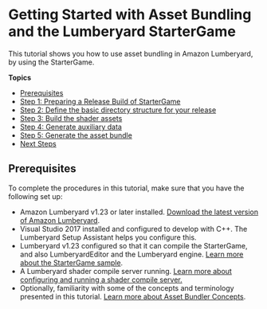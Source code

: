 # Getting Started with Asset Bundling and the Lumberyard StarterGame<a name="asset-bundler-starter-game"></a>

This tutorial shows you how to use asset bundling in Amazon Lumberyard, by using the StarterGame\.

**Topics**
+ [Prerequisites](#tutorial-prerequisites)
+ [Step 1: Preparing a Release Build of StarterGame](asset-bundler-starter-game-tutorial-step1.md)
+ [Step 2: Define the basic directory structure for your release](asset-bundler-starter-game-tutorial-step2.md)
+ [Step 3: Build the shader assets](asset-bundler-starter-game-tutorial-step3.md)
+ [Step 4: Generate auxiliary data](asset-bundler-starter-game-tutorial-step4.md)
+ [Step 5: Generate the asset bundle](asset-bundler-starter-game-tutorial-step5.md)
+ [Next Steps](asset-bundler-starter-game-tutorial-next-steps.md)

## Prerequisites<a name="tutorial-prerequisites"></a>

To complete the procedures in this tutorial, make sure that you have the following set up: 
+ Amazon Lumberyard v1\.23 or later installed\. [Download the latest version of Amazon Lumberyard](https://aws.amazon.com/lumberyard/downloads/)\.
+ Visual Studio 2017 installed and configured to develop with C\+\+\. The Lumberyard Setup Assistant helps you configure this\.
+ Lumberyard v1\.23 configured so that it can compile the StarterGame, and also LumberyardEditor and the Lumberyard engine\. [Learn more about the StarterGame sample](sample-level-starter-game.md)\.
+ A Lumberyard shader compile server running\. [Learn more about configuring and running a shader compile server\.](mat-shaders-custom-dev-remote-compiler.md)
+ Optionally, familiarity with some of the concepts and terminology presented in this tutorial\. [Learn more about Asset Bundler Concepts](asset-bundler-concepts.md)\.